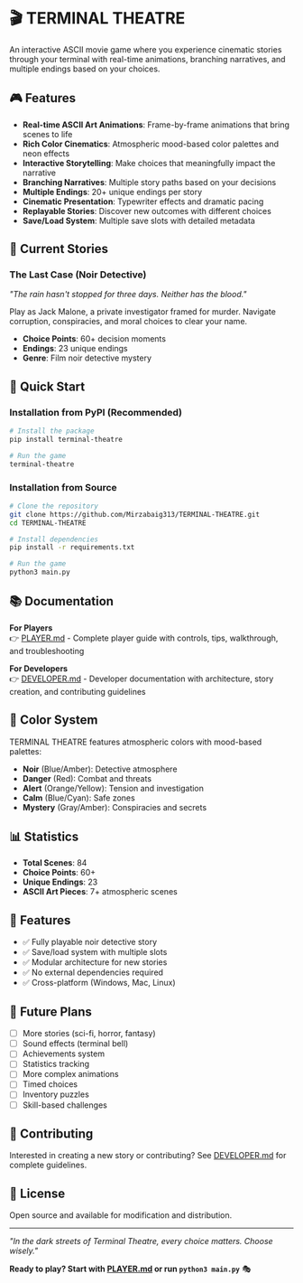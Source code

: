 # 🎬 TERMINAL THEATRE

An interactive ASCII movie game where you experience cinematic stories through your terminal with real-time animations, branching narratives, and multiple endings based on your choices.

## 🎮 Features

- **Real-time ASCII Art Animations**: Frame-by-frame animations that bring scenes to life
- **Rich Color Cinematics**: Atmospheric mood-based color palettes and neon effects
- **Interactive Storytelling**: Make choices that meaningfully impact the narrative
- **Branching Narratives**: Multiple story paths based on your decisions
- **Multiple Endings**: 20+ unique endings per story
- **Cinematic Presentation**: Typewriter effects and dramatic pacing
- **Replayable Stories**: Discover new outcomes with different choices
- **Save/Load System**: Multiple save slots with detailed metadata

## 📖 Current Stories

### The Last Case (Noir Detective)

*"The rain hasn't stopped for three days. Neither has the blood."*

Play as Jack Malone, a private investigator framed for murder. Navigate corruption, conspiracies, and moral choices to clear your name.

- **Choice Points**: 60+ decision moments
- **Endings**: 23 unique endings
- **Genre**: Film noir detective mystery

## 🚀 Quick Start

### Installation from PyPI (Recommended)

```bash
# Install the package
pip install terminal-theatre

# Run the game
terminal-theatre
```

### Installation from Source

```bash
# Clone the repository
git clone https://github.com/Mirzabaig313/TERMINAL-THEATRE.git
cd TERMINAL-THEATRE

# Install dependencies
pip install -r requirements.txt

# Run the game
python3 main.py
```

## 📚 Documentation

**For Players**  
👉 [PLAYER.md](PLAYER.md) - Complete player guide with controls, tips, walkthrough, and troubleshooting

**For Developers**  
👉 [DEVELOPER.md](DEVELOPER.md) - Developer documentation with architecture, story creation, and contributing guidelines

## 🎨 Color System

TERMINAL THEATRE features atmospheric colors with mood-based palettes:

- **Noir** (Blue/Amber): Detective atmosphere
- **Danger** (Red): Combat and threats
- **Alert** (Orange/Yellow): Tension and investigation
- **Calm** (Blue/Cyan): Safe zones
- **Mystery** (Gray/Amber): Conspiracies and secrets

## 📊 Statistics

- **Total Scenes**: 84
- **Choice Points**: 60+
- **Unique Endings**: 23
- **ASCII Art Pieces**: 7+ atmospheric scenes

## 🌟 Features

- ✅ Fully playable noir detective story
- ✅ Save/load system with multiple slots
- ✅ Modular architecture for new stories
- ✅ No external dependencies required
- ✅ Cross-platform (Windows, Mac, Linux)

## 🔮 Future Plans

- [ ] More stories (sci-fi, horror, fantasy)
- [ ] Sound effects (terminal bell)
- [ ] Achievements system
- [ ] Statistics tracking
- [ ] More complex animations
- [ ] Timed choices
- [ ] Inventory puzzles
- [ ] Skill-based challenges

## 🤝 Contributing

Interested in creating a new story or contributing? See [DEVELOPER.md](DEVELOPER.md) for complete guidelines.

## 📝 License

Open source and available for modification and distribution.

---

*"In the dark streets of Terminal Theatre, every choice matters. Choose wisely."*

**Ready to play? Start with [PLAYER.md](PLAYER.md) or run `python3 main.py`** 🎭